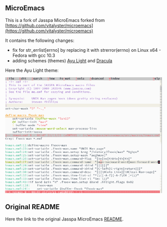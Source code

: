 ## MicroEmacs

This is a fork of Jasspa MicroEmacs forked from [https://github.com/vitalyster/microemacs](https://github.com/vitalyster/microemacs)

It contains the following changes:

* fix for str_errlist[errno] by replacing it with strerror(errno) on Linux x64 - Fedora with gcc 10.3
* adding schemes (themes) [Ayu Light](https://github.com/ayu-theme/ayu-colors) and [Dracula](https://github.com/dracula/dracula-theme)

Here the Ayu Light theme:

![](images/ayu-light.png)

## Original README

Here the link to the original Jasspa MicroEmacs [README](README).
